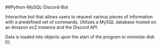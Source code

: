 ##Python-MySQL-Discord-Bot

Interactive bot that allows users to request various pieces of information with a predefined set of commands. Utilizes a MySQL database hosted on an Amazon ec2 instance and the Discord API.

Data is loaded into objects upon the start of the program to minimize disk IO.


